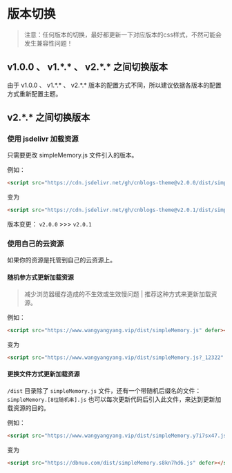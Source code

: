 # 版本切换

> 注意：任何版本的切换，最好都更新一下对应版本的css样式，不然可能会发生兼容性问题！

## v1.0.0 、 v1.\*.* 、 v2.\*.* 之间切换版本

由于 v1.0.0 、 v1.\*.* 、 v2.\*.* 版本的配置方式不同，所以建议依据各版本的配置方式重新配置主题。

## v2.\*.* 之间切换版本

### 使用 jsdelivr 加载资源

只需要更改 simpleMemory.js 文件引入的版本。

例如：

```html
<script src="https://cdn.jsdelivr.net/gh/cnblogs-theme@v2.0.0/dist/simpleMemory.js" defer></script>
```

变为

```html
<script src="https://cdn.jsdelivr.net/gh/cnblogs-theme@v2.0.1/dist/simpleMemory" defer></script>
```

版本变更： `v2.0.0` >>> `v2.0.1` 

### 使用自己的云资源

如果你的资源是托管到自己的云资源上。

#### 随机参方式更新加载资源

> 减少浏览器缓存造成的不生效或生效慢问题 | 推荐这种方式来更新加载资源。

例如：

```html
<script src="https://www.wangyangyang.vip/dist/simpleMemory.js" defer></script>
```

变为

```html
<script src="https://www.wangyangyang.vip/dist/simpleMemory.js?_12322" defer></script>
```


#### 更换文件方式更新加载资源

`/dist` 目录除了 `simpleMemory.js` 文件，还有一个带随机后缀名的文件：`simpleMemory.[8位随机串].js`
也可以每次更新代码后引入此文件，来达到更新加载资源的目的。

例如：

```html
<script src="https://www.wangyangyang.vip/dist/simpleMemory.y7i7sx47.js" defer></script>
```

变为

```html
<script src="https://dbnuo.com/dist/simpleMemory.s8kn7hd6.js" defer></script>
```

